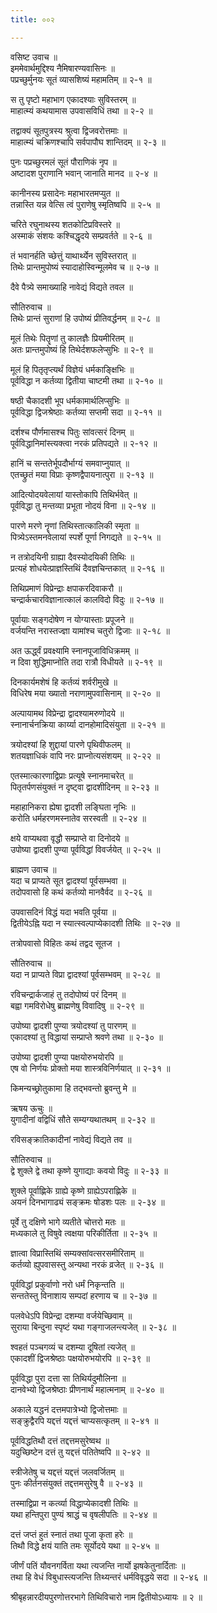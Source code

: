 ```yaml
---
title: ००२

---
```

वसिष्ट उवाच ॥  
इममेवार्थमुद्दिश्य नैमिषारण्यवासिनः ॥  
पप्रच्छुर्मुनयः सूतं व्यासशिष्यं महामतिम् ॥ २-१ ॥  
  
स तु पृष्टो महाभाग एकादश्याः सुविस्तरम् ॥  
माहात्म्यं कथयामास उपवासविधिं तथा ॥ २-२ ॥  
  
तद्वाक्यं सूतपुत्रस्य श्रुत्वा द्विजवरोत्तमाः ॥  
माहात्म्यं चक्रिणश्चापि सर्वपापौघ शान्तिदम् ॥ २-३ ॥  
  
पुनः पप्रच्छुरमलं सूतं पौराणिकं नृप ॥  
अष्टादश पुराणानि भवान् जानाति मानद ॥ २-४ ॥  
  
कानीनस्य प्रसादेनः महाभारतमप्युत ॥  
तन्नास्ति यन्न वेत्सि त्वं पुराणेषु स्मृतिष्वपि ॥ २-५ ॥  
  
चरिते रघुनाथस्य शतकोटिप्रविस्तरे ॥  
अस्माकं संशयः कश्चिद्धृदये सम्प्रवर्तते ॥ २-६ ॥  
  
तं भवानर्हति च्छेत्तुं याथार्थ्येन सुविस्तरात् ॥  
तिथेः प्रान्तमुपोष्यं स्यादाहोस्विन्मूलमेव च ॥ २-७ ॥  
  
दैवे पैत्र्ये समाख्याहि नावेद्यं विद्यते तवल ॥  
  
सौतिरुवाच ॥  
तिथेः प्रान्तं सुराणां हि उपोष्यं प्रीतिवर्द्धनम् ॥ २-८ ॥  
  
मूलं तिथेः पितॄणां तु कालज्ञैः प्रियमीरितम् ॥  
अतः प्रान्तमुपोष्यं हि तिथेर्दशफलेप्सुभिः ॥ २-९ ॥  
  
मूलं हि पितृतृप्त्यर्थं विज्ञेयं धर्मकाङ्क्षिभिः ॥  
पूर्वविद्धा न कर्तव्या द्वितीया चाष्टमी तथा ॥ २-१० ॥  
  
षष्ठी चैकादशी भूप धर्मकामार्थलिप्सुभिः ॥  
पूर्वविद्धा द्विजश्रेष्ठाः कर्तव्या सप्तमी सदा ॥ २-११ ॥  
  
दर्शश्च पौर्णमासश्च पितुः सांवत्सरं दिनम् ॥  
पूर्वविद्धानिमांस्त्यक्त्वा नरकं प्रतिपद्यते ॥ २-१२ ॥  
  
हानिं च सन्ततेर्भूपदौर्भाग्यं समवाप्नुयात् ॥  
एतच्छ्रुतं मया विप्राः कृष्णद्वैपायनात्पुरा ॥ २-१३ ॥  
  
आदित्योदयवेलायां यास्तोकापि तिथिर्भवेत् ॥  
पूर्वविद्धा तु मन्तव्या प्रभूता नोदयं विना ॥ २-१४ ॥  
  
पारणे मरणे नॄणां तिथिस्तात्कालिकी स्मृता ॥  
पित्र्येऽस्तमनवेलायां स्पर्शे पूर्णा निगद्यते ॥ २-१५ ॥  
  
न तत्रोदयिनी ग्राह्या दैवस्योदयिकी तिथिः ॥  
प्रत्यहं शोधयेत्प्राज्ञस्तिथिं दैवज्ञचिन्तकात् ॥ २-१६ ॥  
  
तिथिप्रमाणं विप्रेन्द्राः क्षपाकरदिवाकरौ ॥  
चन्द्रार्कचारविज्ञानात्कालं कालविदो विदुः ॥ २-१७ ॥  
  
पूर्वायाः सङ्गदोषेण न योग्यास्ताः प्रपूजने ॥  
वर्जयन्ति नरास्तज्ज्ञा यामांश्च चतुरो द्विजाः ॥ २-१८ ॥  
  
अत ऊर्द्ध्वं प्रवक्ष्यामि स्नानपूजाविधिक्रमम् ॥  
न दिवा शुद्धिमाप्नोति तदा रात्रौ विधीयते ॥ २-१९ ॥  
  
दिनकार्यमशेषं हि कर्तव्यं शर्वरीमुखे ॥  
विधिरेष मया ख्यातो नराणामुपवासिनाम् ॥ २-२० ॥  
  
अल्पायामथ विप्रेन्द्रा द्वादश्यामरुणोदये ॥  
स्नानार्चनक्रिया कार्य्या दानहोमादिसंयुता ॥ २-२१ ॥  
  
त्रयोदश्यां हि शुद्दायां पारणे पृथिवीफलम् ॥  
शतयज्ञाधिकं वापि नरः प्राप्नोत्यसंशयम् ॥ २-२२ ॥  
  
एतस्मात्कारणाद्विप्राः प्रत्यूषे स्नानमाचरेत् ॥  
पितृतर्पणसंयुक्तं न दृष्ट्वा द्वादशीदिनम् ॥ २-२३ ॥  
  
महाहानिकरा ह्येषा द्वादशी लङ्घिता नृभिः ॥  
करोति धर्महरणमस्नातेव सरस्वती ॥ २-२४ ॥  
  
क्षये वाप्यथवा वृद्धौ सम्प्राप्ते वा दिनोदये ॥  
उपोष्या द्वादशी पुण्या पूर्वविद्धां विवर्जयेत् ॥ २-२५ ॥  
  
ब्राह्मण उवाच ॥  
यदा च प्राप्यते सूत द्वादश्यां पूर्वसम्भवा ॥  
तदोपवासो हि कथं कर्तव्यो मानवैर्वद ॥ २-२६ ॥  
  
उपवासदिनं विद्धं यदा भवति पूर्वया ॥  
द्वितीयेऽह्नि यदा न स्यात्स्वल्पाप्येकादशी तिथिः ॥ २-२७ ॥  
  
तत्रोपवासो विहितः कथं तद्वद सूतज ।  
  
सौतिरुवाच ॥  
यदा न प्राप्यते विप्रा द्वादश्यां पूर्वसम्भवम् ॥ २-२८ ॥  
  
रविचन्द्रार्कजाहं तु तदोपोष्यं परं दिनम् ॥  
बह्वा गमविरोधेषु ब्राह्मणेषु विवादिषु ॥ २-२९ ॥  
  
उपोष्या द्वादशी पुण्या त्रयोदश्यां तु पारणम् ॥  
एकादश्यां तु विद्धायां सम्प्राप्ते श्रवणे तथा ॥ २-३० ॥  
  
उपोष्या द्वादशी पुण्या पक्षयोरुभयोरपि ॥  
एष वो निर्णयः प्रोक्तो मया शास्त्रविनिर्णयात् ॥ २-३१ ॥  
  
किमन्यच्छ्रोतुकामा हि तद्भवन्तो ब्रुवन्तु मे ॥  
  
ऋषय ऊचुः ॥  
युगादीनां वद्विधिं सौते सम्यग्यथातथम् ॥ २-३२ ॥  
  
रविसङ्क्रातिकादीनां नावेद्यं विद्यते तव ॥  
  
सौतिरुवाच ॥  
द्वे शुक्ले द्वे तथा कृष्णे युगाद्याः कवयो विदुः ॥ २-३३ ॥  
  
शुक्ले पूर्वाह्णिके ग्राह्ये कृष्णे ग्राह्येऽपराह्णिके ॥  
अयनं दिनभागाढ्यं सङ्क्रमः षोडशः पलः ॥ २-३४ ॥  
  
पूर्वे तु दक्षिणे भागे व्यतीते चोत्तरो मतः ॥  
मध्यकाले तु विषुवे त्वक्षया परिकीर्तिता ॥ २-३५ ॥  
  
ज्ञात्वा विप्रास्तिथिं सम्यक्सांवत्सरसमीरिताम् ॥  
कर्तव्यो ह्युपवासस्तु अन्यथा नरकं व्रजेत् ॥ २-३६ ॥  
  
पूर्वविद्धां प्रकुर्वाणो नरो धर्मं निकृन्तति ॥  
सन्ततेस्तु विनाशाय सम्पदां हरणाय च ॥ २-३७ ॥  
  
पलवेधेऽपि विप्रेन्द्रा दशम्या वर्जयेच्छिवाम् ॥  
सुराया बिन्दुना स्पृष्टं यथा गङ्गाजलन्त्यजेत् ॥ २-३८ ॥  
  
श्वहतं पञ्चगव्यं च दशम्या दूषितां त्यजेत् ॥  
एकादशीं द्विजश्रेष्ठाः पक्षयोरुभयोरपि ॥ २-३९ ॥  
  
पूर्वविद्धा पुरा दत्ता सा तिथिर्यदुमौलिना ॥  
दानवेभ्यो द्विजश्रेष्ठाः प्रीणनार्थं महात्मनाम् ॥ २-४० ॥  
  
अकाले यद्धनं दत्तमपात्रेभ्यो द्विजोत्तमाः ॥  
सङ्क्रुद्वैरपि यद्दत्तं यद्दत्तं चाप्यसत्कृतम् ॥ २-४१ ॥  
  
पूर्वविद्धतिथौ दत्तं तद्दत्तमसुरेष्वथ ॥  
यदुच्छिष्टेन दत्तं तु यद्दत्तं पतितेष्वपि ॥ २-४२ ॥  
  
स्त्रीजेतेषु च यद्दत्तं यद्दत्तं जलवर्जितम् ॥  
पुनः कीर्तनसंयुक्तं तद्दत्तमसुरेषु वै ॥ २-४३ ॥  
  
तस्माद्विप्रा न कर्त्व्या विद्धाप्येकादशी तिथिः ॥  
यथा हन्तिपुरा पुण्यं श्राद्धं च वृषलीपतिः ॥ २-४४ ॥  
  
दत्तं जप्तं हुतं स्नातं तथा पूजा कृता हरेः ॥  
तिथौ विद्धे क्षयं याति तमः सूर्योदये यथा ॥ २-४५ ॥  
  
जीर्णं पतिं यौवनगर्विता यथा त्यजन्ति नार्यो झषकेतुनार्दिताः ॥  
तथा हि वेधं विबुधास्त्यजन्ति तिथ्यन्तरं धर्मविवृद्धये सदा ॥ २-४६ ॥  
  
श्रीबृहन्नारदीयपुरणोत्तरभागे तिथिविचारो नाम द्वितीयोऽध्यायः ॥ २ ॥